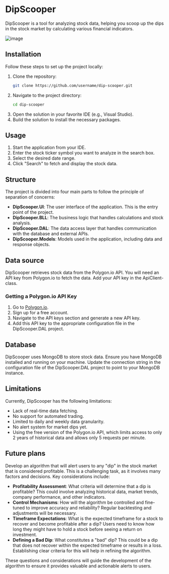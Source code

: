 # DipScooper

DipScooper is a tool for analyzing stock data, helping you scoop up the dips in the stock market by calculating various financial indicators.

![image](https://github.com/Robbelure/dip-scooper/assets/104740819/e6a81602-b68f-4ec6-88c1-3c10dfe72619)

## Installation

Follow these steps to set up the project locally:

1. Clone the repository:
    ```sh
    git clone https://github.com/username/dip-scooper.git
    ```
2. Navigate to the project directory:
    ```sh
    cd dip-scooper
    ```
3. Open the solution in your favorite IDE (e.g., Visual Studio).
4. Build the solution to install the necessary packages.

## Usage

1. Start the application from your IDE.
2. Enter the stock ticker symbol you want to analyze in the search box.
3. Select the desired date range.
4. Click "Search" to fetch and display the stock data.

## Structure

The project is divided into four main parts to follow the principle of separation of concerns:

- **DipScooper.UI**: The user interface of the application. This is the entry point of the project.
- **DipScooper.BLL**: The business logic that handles calculations and stock analysis.
- **DipScooper.DAL**: The data access layer that handles communication with the database and external APIs.
- **DipScooper.Models**: Models used in the application, including data and response objects.

## Data source

DipScooper retrieves stock data from the Polygon.io API. You will need an API key from Polygon.io to fetch the data. Add your API key in the ApiClient-class.

### Getting a Polygon.io API Key

1. Go to [Polygon.io](https://polygon.io/).
2. Sign up for a free account.
3. Navigate to the API keys section and generate a new API key.
4. Add this API key to the appropriate configuration file in the DipScooper.DAL project.

## Database

DipScooper uses MongoDB to store stock data. Ensure you have MongoDB installed and running on your machine. Update the connection string in the configuration file of the DipScooper.DAL project to point to your MongoDB instance.

## Limitations

Currently, DipScooper has the following limitations:

- Lack of real-time data fetching.
- No support for automated trading.
- Limited to daily and weekly data granularity.
- No alert system for market dips yet.
- Using the free version of the Polygon.io API, which limits access to only 2 years of historical data and allows only 5 requests per minute.

## Future plans

Develop an algorithm that will alert users to any "dip" in the stock market that is considered profitable. This is a challenging task, as it involves many factors and decisions. Key considerations include:

- **Profitability Assessment**: What criteria will determine that a dip is profitable? This could involve analyzing historical data, market trends, company performance, and other indicators.
- **Control Mechanisms**: How will the algorithm be controlled and fine-tuned to improve accuracy and reliability? Regular backtesting and adjustments will be necessary.
- **Timeframe Expectations**: What is the expected timeframe for a stock to recover and become profitable after a dip? Users need to know how long they might have to hold a stock before seeing a return on investment.
- **Defining a Bad Dip**: What constitutes a "bad" dip? This could be a dip that does not recover within the expected timeframe or results in a loss. Establishing clear criteria for this will help in refining the algorithm.

These questions and considerations will guide the development of the algorithm to ensure it provides valuable and actionable alerts to users.
